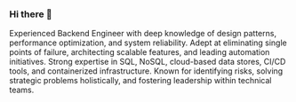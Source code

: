 ### Hi there 👋

<!--
**Clementol/Clementol** is a ✨ _special_ ✨ repository because its `README.md` (this file) appears on your GitHub profile..

Here are some ideas to get you started:

- 🔭 I’m currently working on ...
- 🌱 I’m currently learning ...
- 👯 I’m looking to collaborate on ...
- 🤔 I’m looking for help with ...
- 💬 Ask me about ...
- 📫 How to reach me: ...
- 😄 Pronouns: ...
- ⚡ Fun fact: ..
-->
<!-- I'm a Software Engineer who loves building B2C products. I developed a backend system using NodeJs/Golang that connects food vendors with consumers. I’d love to combine my passion for learning and teaching  with my software development skills to continue building products for people.-->
Experienced Backend Engineer with deep knowledge of design patterns, performance optimization, and system reliability. Adept at eliminating single points of failure, architecting scalable features, and leading automation initiatives. Strong expertise in SQL, NoSQL, cloud-based data stores, CI/CD tools, and containerized infrastructure. Known for identifying risks, solving strategic problems holistically, and fostering leadership within technical teams.
